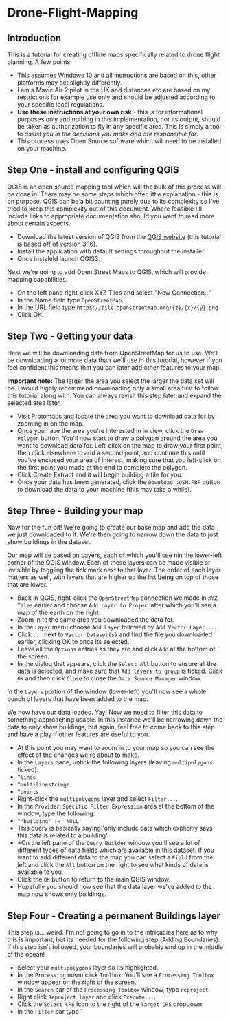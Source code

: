 # Drone-Flight-Mapping

## Introduction
This is a tutorial for creating offline maps specifically related to drone flight planning. A few points:
* This assumes Windows 10 and all instructions are based on this, other platforms may act slightly differently.
* I am a Mavic Air 2 pilot in the UK and distances etc are based on my restrictions for example use only and should be adjusted according to your specific local regulations.
* **Use these instructions at your own risk** - this is for informational purposes only and nothing in this implementation, nor its output, should be taken as authorization to fly in any specific area. This is simply a tool to *assist you in the decisions you make and are responsible for*. 
* This process uses Open Source software which will need to be installed on your machine.

## Step One - install and configuring QGIS
QGIS is an open source mapping tool which will the bulk of this process will be done in. There may be some steps which offer little explanation - this is on purpose. QGIS can be a bit daunting purely due to its complexity so I've tried to keep this complexity out of this document. Where feasible I'll include links to appropriate documentation should you want to read more about certain aspects.


* Download the latest version of QGIS from the [QGIS website](https://qgis.org/en/site/forusers/download.html) (this tutorial is based off of version 3.16).
* Install the application with default settings throughout the installer.
* Once instaleld launch QGIS3.

Next we're going to add Open Street Maps to QGIS, which will provide mapping capabilities.
* On the left pane right-click XYZ Tiles and select "New Connection..."
* In the Name field type `OpenStreetMap`.
* In the URL field type `https://tile.openstreetmap.org/{z}/{x}/{y}.png`
* Click OK.

## Step Two - Getting your data
Here we will be downloading data from OpenStreetMap for us to use. We'll be downloading a lot more data than we'll use in this tutorial, however if you feel confident this means that you can later add other features to your map.

**Important note:** The larger the area you select the larger the data set will be. I would highly recommend downloading only a small area first to follow this tutorial along with. You can always revisit this step later and expand the selected area later.

* Visit [Protomaps](https://protomaps.com/extracts) and locate the area you want to download data for by zooming in on the map.
* Once you have the area you're interested in in view, click the `Draw Polygon` button. You'll now start to draw a polygon around the area you want to download data for. Left-click on the map to draw your first point, then click elsewhere to add a second point, and continue this until you've enclosed your area of interest, making sure that you left-click on the first point you made at the end to complete the polygon.
* Click Create Extract and it will begin building a file for you.
* Once your data has been generated, click the `Download .OSM.PBF` button to download the data to your machine (this may take a while).

## Step Three - Building your map
Now for the fun bit! We're going to create our base map and add the data we just downloaded to it. We're then going to narrow down the data to just show buildings in the dataset.

Our map will be based on Layers, each of which you'll see nin the lower-left corner of the QGIS window. Each of these layers can be made visible or invisible by toggling the tick mark next to that layer. The order of each layer matters as well, with layers that are higher up the list being on top of those that are lower.

* Back in QGIS, right-click the `OpenStreetMap` connection we made in `XYZ Tiles` earlier and choose `Add Layer to Projec`, after which you'll see a map of the earth on the right.
* Zoom in to the same area you downloaded the data for.
* In the `Layer` menu choose `Add Layer` followed by `Add Vector Layer...`.
* Click `...` next to `Vector Dataset(s)` and find the file you downloaded earlier, clicking OK to once its selected.
* Leave all the `Options` entries as they are and click `Add` at the bottom of the screen.
* In the dialog that appears, click the `Select All` button to ensure all the data is selected, and make sure that `Add layers to group` is ticked. Click `OK` and then click `Close` to close the `Data Source Manager` window.

In the `Layers` portion of the window (lower-left) you'll now see a whole bunch of layers that have been added to the map.

We now have our data loaded. Yay! Now we need to filter this data to something approaching usable. In this instance we'll be narrowing down the data to only show buildings, but again, feel free to come back to this step and have a play if other features are useful to you.

* At this point you may want to zoom in to your map so you can see the effect of the changes we're about to make.
* In the `Layers` pane, untick the following layers (leaving `multipolygons` ticked):
* *`lines`
* *`multilinestrings`
* *`points`
* Right-click the `multipolygons` layer and select `Filter...`.
* In the `Provider Specific Filter Expression` area at the bottom of the window, type the following:
* *`"building" != 'NULL'`
* This query is basically saying 'only include data which explicitly says this data is related to a building'.
* *On the left pane of the `Query Builder` window you'll see a lot of different types of data fields which are available in this dataset. If you want to add different data to the map you can select a `Field` from the left and click the `All` button on the right to see what kinds of data is available to you.
* Click the `OK` button to return to the main QGIS window.
* Hopefully you should now see that the data layer we've added to the map now shows only buildings.

## Step Four - Creating a permanent Buildings layer
This step is... weird. I'm not going to go in to the intricacies here as to why this is important, but its needed for the following step (Adding Boundaries). If this step isn't followed, your boundaries will probably end up in the middle of the ocean!
* Select your `multipolygons` layer so its highlighted.
* In the `Processing` menu click `Toolbox`. You'll see a `Processing Toolbox` window appear on the right of the screen.
* In the `Search` bar of the `Processing Toolbox` window, type `reproject`.
* Right click `Reproject layer` and click `Execute...`.
* Click the `Select CRS` icon to the right of the `Target CRS` dropdown.
* In the `Filter` bar type `
